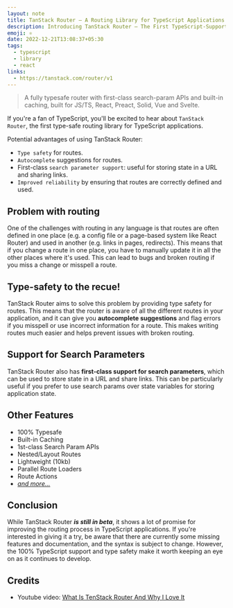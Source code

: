 ```yaml
---
layout: note
title: TanStack Router – A Routing Library for TypeScript Applications
description: Introducing TanStack Router – The First TypeScript-Supported Routing Library
emoji: ⚛️
date: 2022-12-21T13:08:37+05:30
tags:
  - typescript
  - library
  - react
links:
  - https://tanstack.com/router/v1
---
```


> A fully typesafe router with first-class search-param APIs and built-in caching, built for JS/TS, React, Preact, Solid, Vue and Svelte.

If you're a fan of TypeScript, you'll be excited to hear about `TanStack Router`, the first type-safe routing library for TypeScript applications.

Potential advantages of using TanStack Router:
- `Type safety` for routes.
- `Autocomplete` suggestions for routes.
- First-class `search parameter support`: useful for storing state in a URL and sharing links.
- `Improved reliability` by ensuring that routes are correctly defined and used.

## Problem with routing
One of the challenges with routing in any language is that routes are often defined in one place (e.g. a config file or a page-based system like React Router) and used in another (e.g. links in pages, redirects). This means that if you change a route in one place, you have to manually update it in all the other places where it's used. This can lead to bugs and broken routing if you miss a change or misspell a route.

## Type-safety to the recue!
TanStack Router aims to solve this problem by providing type safety for routes. This means that the router is aware of all the different routes in your application, and it can give you **autocomplete suggestions** and flag errors if you misspell or use incorrect information for a route. This makes writing routes much easier and helps prevent issues with broken routing.

## Support for Search Parameters
TanStack Router also has **first-class support for search parameters**, which can be used to store state in a URL and share links. This can be particularly useful if you prefer to use search params over state variables for storing application state.

## Other Features
- 100% Typesafe
- Built-in Caching
- 1st-class Search Param APIs
- Nested/Layout Routes
- Lightweight (10kb)
- Parallel Route Loaders
- Route Actions
- [_and more..._](https://tanstack.com/router/v1/docs/comparison)

## Conclusion
While TanStack Router ***is still in beta***, it shows a lot of promise for improving the routing process in TypeScript applications. If you're interested in giving it a try, be aware that there are currently some missing features and documentation, and the syntax is subject to change. However, the 100% TypeScript support and type safety make it worth keeping an eye on as it continues to develop.

## Credits
- Youtube video: [What Is TenStack Router And Why I Love It](https://youtu.be/OwoZtv6u9p4)
